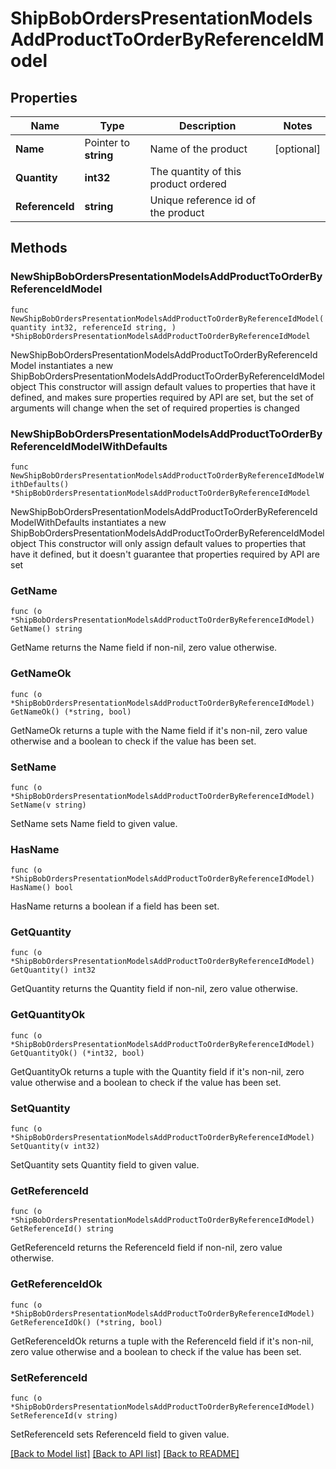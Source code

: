 # ShipBobOrdersPresentationModelsAddProductToOrderByReferenceIdModel

## Properties

Name | Type | Description | Notes
------------ | ------------- | ------------- | -------------
**Name** | Pointer to **string** | Name of the product | [optional] 
**Quantity** | **int32** | The quantity of this product ordered | 
**ReferenceId** | **string** | Unique reference id of the product | 

## Methods

### NewShipBobOrdersPresentationModelsAddProductToOrderByReferenceIdModel

`func NewShipBobOrdersPresentationModelsAddProductToOrderByReferenceIdModel(quantity int32, referenceId string, ) *ShipBobOrdersPresentationModelsAddProductToOrderByReferenceIdModel`

NewShipBobOrdersPresentationModelsAddProductToOrderByReferenceIdModel instantiates a new ShipBobOrdersPresentationModelsAddProductToOrderByReferenceIdModel object
This constructor will assign default values to properties that have it defined,
and makes sure properties required by API are set, but the set of arguments
will change when the set of required properties is changed

### NewShipBobOrdersPresentationModelsAddProductToOrderByReferenceIdModelWithDefaults

`func NewShipBobOrdersPresentationModelsAddProductToOrderByReferenceIdModelWithDefaults() *ShipBobOrdersPresentationModelsAddProductToOrderByReferenceIdModel`

NewShipBobOrdersPresentationModelsAddProductToOrderByReferenceIdModelWithDefaults instantiates a new ShipBobOrdersPresentationModelsAddProductToOrderByReferenceIdModel object
This constructor will only assign default values to properties that have it defined,
but it doesn't guarantee that properties required by API are set

### GetName

`func (o *ShipBobOrdersPresentationModelsAddProductToOrderByReferenceIdModel) GetName() string`

GetName returns the Name field if non-nil, zero value otherwise.

### GetNameOk

`func (o *ShipBobOrdersPresentationModelsAddProductToOrderByReferenceIdModel) GetNameOk() (*string, bool)`

GetNameOk returns a tuple with the Name field if it's non-nil, zero value otherwise
and a boolean to check if the value has been set.

### SetName

`func (o *ShipBobOrdersPresentationModelsAddProductToOrderByReferenceIdModel) SetName(v string)`

SetName sets Name field to given value.

### HasName

`func (o *ShipBobOrdersPresentationModelsAddProductToOrderByReferenceIdModel) HasName() bool`

HasName returns a boolean if a field has been set.

### GetQuantity

`func (o *ShipBobOrdersPresentationModelsAddProductToOrderByReferenceIdModel) GetQuantity() int32`

GetQuantity returns the Quantity field if non-nil, zero value otherwise.

### GetQuantityOk

`func (o *ShipBobOrdersPresentationModelsAddProductToOrderByReferenceIdModel) GetQuantityOk() (*int32, bool)`

GetQuantityOk returns a tuple with the Quantity field if it's non-nil, zero value otherwise
and a boolean to check if the value has been set.

### SetQuantity

`func (o *ShipBobOrdersPresentationModelsAddProductToOrderByReferenceIdModel) SetQuantity(v int32)`

SetQuantity sets Quantity field to given value.


### GetReferenceId

`func (o *ShipBobOrdersPresentationModelsAddProductToOrderByReferenceIdModel) GetReferenceId() string`

GetReferenceId returns the ReferenceId field if non-nil, zero value otherwise.

### GetReferenceIdOk

`func (o *ShipBobOrdersPresentationModelsAddProductToOrderByReferenceIdModel) GetReferenceIdOk() (*string, bool)`

GetReferenceIdOk returns a tuple with the ReferenceId field if it's non-nil, zero value otherwise
and a boolean to check if the value has been set.

### SetReferenceId

`func (o *ShipBobOrdersPresentationModelsAddProductToOrderByReferenceIdModel) SetReferenceId(v string)`

SetReferenceId sets ReferenceId field to given value.



[[Back to Model list]](../README.md#documentation-for-models) [[Back to API list]](../README.md#documentation-for-api-endpoints) [[Back to README]](../README.md)


